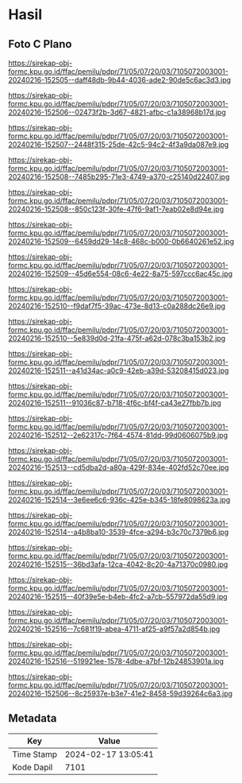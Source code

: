 # Hasil

## Foto C Plano

https://sirekap-obj-formc.kpu.go.id/ffac/pemilu/pdpr/71/05/07/20/03/7105072003001-20240216-152505--daff48db-9b44-4036-ade2-90de5c6ac3d3.jpg

https://sirekap-obj-formc.kpu.go.id/ffac/pemilu/pdpr/71/05/07/20/03/7105072003001-20240216-152506--02473f2b-3d67-4821-afbc-c1a38968b17d.jpg

https://sirekap-obj-formc.kpu.go.id/ffac/pemilu/pdpr/71/05/07/20/03/7105072003001-20240216-152507--2448f315-25de-42c5-94c2-4f3a9da087e9.jpg

https://sirekap-obj-formc.kpu.go.id/ffac/pemilu/pdpr/71/05/07/20/03/7105072003001-20240216-152508--7485b295-71e3-4749-a370-c25140d22407.jpg

https://sirekap-obj-formc.kpu.go.id/ffac/pemilu/pdpr/71/05/07/20/03/7105072003001-20240216-152508--850c123f-30fe-47f6-9af1-7eab02e8d94e.jpg

https://sirekap-obj-formc.kpu.go.id/ffac/pemilu/pdpr/71/05/07/20/03/7105072003001-20240216-152509--6459dd29-14c8-468c-b000-0b6640261e52.jpg

https://sirekap-obj-formc.kpu.go.id/ffac/pemilu/pdpr/71/05/07/20/03/7105072003001-20240216-152509--45d6e554-08c6-4e22-8a75-597ccc6ac45c.jpg

https://sirekap-obj-formc.kpu.go.id/ffac/pemilu/pdpr/71/05/07/20/03/7105072003001-20240216-152510--f9daf7f5-39ac-473e-8d13-c0a288dc26e9.jpg

https://sirekap-obj-formc.kpu.go.id/ffac/pemilu/pdpr/71/05/07/20/03/7105072003001-20240216-152510--5e839d0d-21fa-475f-a62d-078c3ba153b2.jpg

https://sirekap-obj-formc.kpu.go.id/ffac/pemilu/pdpr/71/05/07/20/03/7105072003001-20240216-152511--a41d34ac-a0c9-42eb-a39d-53208415d023.jpg

https://sirekap-obj-formc.kpu.go.id/ffac/pemilu/pdpr/71/05/07/20/03/7105072003001-20240216-152511--91036c87-b718-4f6c-bf4f-ca43e27fbb7b.jpg

https://sirekap-obj-formc.kpu.go.id/ffac/pemilu/pdpr/71/05/07/20/03/7105072003001-20240216-152512--2e62317c-7f64-4574-81dd-99d0606075b9.jpg

https://sirekap-obj-formc.kpu.go.id/ffac/pemilu/pdpr/71/05/07/20/03/7105072003001-20240216-152513--cd5dba2d-a80a-429f-834e-402fd52c70ee.jpg

https://sirekap-obj-formc.kpu.go.id/ffac/pemilu/pdpr/71/05/07/20/03/7105072003001-20240216-152514--3e6ee6c6-936c-425e-b345-18fe8098623a.jpg

https://sirekap-obj-formc.kpu.go.id/ffac/pemilu/pdpr/71/05/07/20/03/7105072003001-20240216-152514--a4b8ba10-3539-4fce-a294-b3c70c7379b6.jpg

https://sirekap-obj-formc.kpu.go.id/ffac/pemilu/pdpr/71/05/07/20/03/7105072003001-20240216-152515--36bd3afa-12ca-4042-8c20-4a71370c0980.jpg

https://sirekap-obj-formc.kpu.go.id/ffac/pemilu/pdpr/71/05/07/20/03/7105072003001-20240216-152515--40f39e5e-b4eb-4fc2-a7cb-557972da55d9.jpg

https://sirekap-obj-formc.kpu.go.id/ffac/pemilu/pdpr/71/05/07/20/03/7105072003001-20240216-152516--7c681f19-abea-4711-af25-a9f57a2d854b.jpg

https://sirekap-obj-formc.kpu.go.id/ffac/pemilu/pdpr/71/05/07/20/03/7105072003001-20240216-152516--519921ee-1578-4dbe-a7bf-12b24853901a.jpg

https://sirekap-obj-formc.kpu.go.id/ffac/pemilu/pdpr/71/05/07/20/03/7105072003001-20240216-152506--8c25937e-b3e7-41e2-8458-59d39264c6a3.jpg


## Metadata

| Key        | Value               |
| ---------- | ------------------- |
| Time Stamp | 2024-02-17 13:05:41 |
| Kode Dapil | 7101                |



